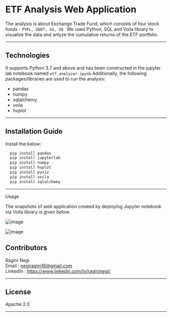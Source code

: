 # ETF Analysis Web Application

The analysis is about Exchange Trade Fund, which consists of four stock funds - ```PYPL, GDOT, GS, SQ ```
We used Python, SQL and Voila library to visualize the data and anlyze the cumulative returns of the ETF portfolio.

---

## Technologies

It supports Python 3.7 and above and has been constructed in the jupyter lab notebook named ```etf_analyzer.ipynb```
Additionally, the following packages/libraries are used to run the analysis:

- pandas
- numpy 
- sqlalchemy
- voila
- hvplot

---

## Installation Guide

Install the below:

```python
  pip install pandas
  pip install jupyterlab 
  pip install numpy
  pip install hvplot
  pip install pyviz
  pip install voila
  pip install sqlalchemy


```

---

Usage

The snapshots of web application created by deploying Jupyter notebook via Voila library is given below:

![image](https://user-images.githubusercontent.com/104869523/179896903-b5638b20-01ea-4a7d-8041-19ab38d0b4c0.png)


![image](https://user-images.githubusercontent.com/104869523/179896928-4e1c82b9-a8b8-4241-a658-a77da67330dd.png)



## Contributors
 
Ragini Negi  
Email : negiragini16@gmail.com  
LinkedIn : https://www.linkedin.com/in/ragininegi/

---

## License

Apache 2.0


---
